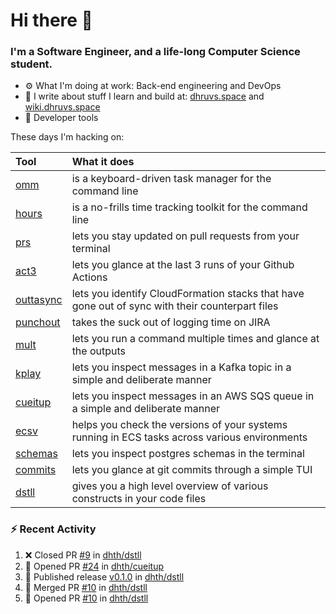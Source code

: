 Hi there 👋
===

### I'm a Software Engineer, and a life-long Computer Science student.


- ⚙️  What I'm doing at work: Back-end engineering and DevOps
- 🌱 I write about stuff I learn and build at:
    [dhruvs.space](https://dhruvs.space) and [wiki.dhruvs.space](https://wiki.dhruvs.space)
- 💙 Developer tools

These days I'm hacking on:

| Tool                                           | What it does                                                                                    |
|:-----------------------------------------------|:------------------------------------------------------------------------------------------------|
| [omm](https://github.com/dhth/omm)             | is a keyboard-driven task manager for the command line                                          |
| [hours](https://github.com/dhth/hours)         | is a no-frills time tracking toolkit for the command line                                       |
| [prs](https://github.com/dhth/prs)             | lets you stay updated on pull requests from your terminal                                       |
| [act3](https://github.com/dhth/act3)           | lets you glance at the last 3 runs of your Github Actions                                       |
| [outtasync](https://github.com/dhth/outtasync) | lets you identify CloudFormation stacks that have gone out of sync with their counterpart files |
| [punchout](https://github.com/dhth/punchout)   | takes the suck out of logging time on JIRA                                                      |
| [mult](https://github.com/dhth/mult)           | lets you run a command multiple times and glance at the outputs                                 |
| [kplay](https://github.com/dhth/kplay)         | lets you inspect messages in a Kafka topic in a simple and deliberate manner                    |
| [cueitup](https://github.com/dhth/cueitup)     | lets you inspect messages in an AWS SQS queue in a simple and deliberate manner                 |
| [ecsv](https://github.com/dhth/ecsv)           | helps you check the versions of your systems running in ECS tasks across various environments   |
| [schemas](https://github.com/dhth/schemas)     | lets you inspect postgres schemas in the terminal                                               |
| [commits](https://github.com/dhth/commits)     | lets you glance at git commits through a simple TUI                                             |
| [dstll](https://github.com/dhth/dstll)         | gives you a high level overview of various constructs in your code files                        |

### :zap: Recent Activity

<!--START_SECTION:activity-->
1. ❌ Closed PR [#9](https://github.com/dhth/dstll/pull/9) in [dhth/dstll](https://github.com/dhth/dstll)
2. 💪 Opened PR [#24](https://github.com/dhth/cueitup/pull/24) in [dhth/cueitup](https://github.com/dhth/cueitup)
3. 🚀 Published release [v0.1.0](https://github.com/dhth/dstll/releases/tag/v0.1.0) in [dhth/dstll](https://github.com/dhth/dstll)
4. 🎉 Merged PR [#10](https://github.com/dhth/dstll/pull/10) in [dhth/dstll](https://github.com/dhth/dstll)
5. 💪 Opened PR [#10](https://github.com/dhth/dstll/pull/10) in [dhth/dstll](https://github.com/dhth/dstll)
<!--END_SECTION:activity-->
